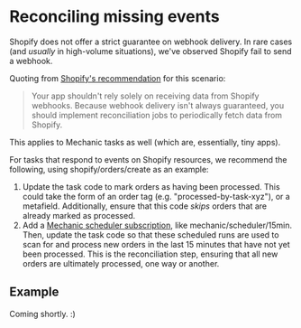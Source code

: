 # Reconciling missing events

Shopify does not offer a strict guarantee on webhook delivery. In rare cases \(and _usually_ in high-volume situations\), we've observed Shopify fail to send a webhook.

Quoting from [Shopify's recommendation](https://shopify.dev/apps/webhooks#implement-reconciliation-jobs) for this scenario:

> Your app shouldn't rely solely on receiving data from Shopify webhooks. Because webhook delivery isn't always guaranteed, you should implement reconciliation jobs to periodically fetch data from Shopify.

This applies to Mechanic tasks as well \(which are, essentially, tiny apps\).

For tasks that respond to events on Shopify resources, we recommend the following, using shopify/orders/create as an example:

1. Update the task code to mark orders as having been processed. This could take the form of an order tag \(e.g. "processed-by-task-xyz"\), or a metafield. Additionally, ensure that this code _skips_ orders that are already marked as processed.
2. Add a [Mechanic scheduler subscription](../../../platform/events/topics.md#scheduler), like mechanic/scheduler/15min. Then, update the task code so that these scheduled runs are used to scan for and process new orders in the last 15 minutes that have not yet been processed. This is the reconciliation step, ensuring that all new orders are ultimately processed, one way or another.

## Example

Coming shortly. :\)

